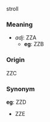stroll
### Meaning
+ _adj_: ZZA
    + __eg__: ZZB

### Origin

ZZC

### Synonym

__eg__: ZZD

+ ZZE


